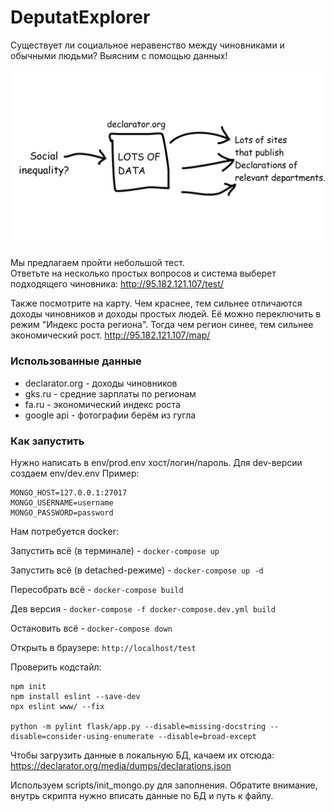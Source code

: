 # DeputatExplorer

Существует ли социальное неравенство между чиновниками и обычными людьми? Выясним с помощью данных!

![](./img/1.png)

Мы предлагаем пройти небольшой тест.   
Ответьте на несколько простых вопросов и система выберет подходящего чиновника:
http://95.182.121.107/test/

Также посмотрите на карту. Чем краснее, тем сильнее отличаются доходы чиновников и доходы простых людей.
Её можно переключить в режим "Индекс роста региона". Тогда чем регион синее, тем сильнее экономический рост.
http://95.182.121.107/map/

### Использованные данные

- declarator.org - доходы чиновников
- gks.ru - средние зарплаты по регионам
- fa.ru - экономический индекс роста
- google api - фотографии берём из гугла

### Как запустить

Нужно написать в env/prod.env хост/логин/пароль. Для dev-версии создаем env/dev.env
Пример:
```
MONGO_HOST=127.0.0.1:27017
MONGO_USERNAME=username
MONGO_PASSWORD=password
```

Нам потребуется docker:

Запустить всё (в терминале) - `docker-compose up`

Запустить всё (в detached-режиме) - `docker-compose up -d`

Пересобрать всё - `docker-compose build`

Дев версия - `docker-compose -f docker-compose.dev.yml build`

Остановить всё - `docker-compose down`


Открыть в браузере: `http://localhost/test`

Проверить кодстайл:

```
npm init
npm install eslint --save-dev
npx eslint www/ --fix

python -m pylint flask/app.py --disable=missing-docstring --disable=consider-using-enumerate --disable=broad-except
```

Чтобы загрузить данные в локальную БД, качаем их отсюда:
https://declarator.org/media/dumps/declarations.json

Используем scripts/init_mongo.py для заполнения. 
Обратите внимание, внутрь скрипта нужно вписать данные по БД и путь к файлу.
